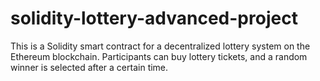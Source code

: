 # solidity-lottery-advanced-project
This is a Solidity smart contract for a decentralized lottery system on the Ethereum blockchain. Participants can buy lottery tickets, and a random winner is selected after a certain time.
